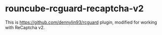 # rouncube-rcguard-recaptcha-v2

This is https://github.com/dennylin93/rcguard plugin, modified for working with ReCaptcha v2. 
